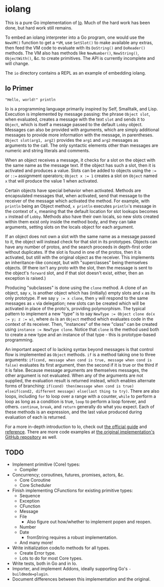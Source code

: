 # iolang

This is a pure Go implementation of [Io](http://iolanguage.org/). Much of the hard work has been done, but hard work still remains.

To embed an iolang interpreter into a Go program, one would use the `NewVM()` function to get a `*VM`, use `SetSlot()` to make available any extras, then feed the VM code to evaluate with its `DoString()` and `DoReader()` methods. The VM also has methods like `NewNumber()`, `NewString()`, `ObjectWith()`, &c. to create primitives. The API is currently incomplete and will change.

The `io` directory contains a REPL as an example of embedding iolang.

## Io Primer

`"Hello, world!" println`

Io is a programming language primarily inspired by Self, Smalltalk, and Lisp. Execution is implemented by message passing: the phrase `Object slot`, when evaluated, creates a message with the text `slot` and sends it to `Object`, which is itself a message passed to the default `Lobby` object. Messages can also be provided with arguments, which are simply additional messages to provide more information with the message, in parentheses. `Object slot(arg1, arg2)` provides the `arg1` and `arg2` messages as arguments to the call. The only syntactic elements other than messages are numeric and string literals and comments.

When an object receives a message, it checks for a slot on the object with the same name as the message text. If the object has such a slot, then it is activated and produces a value. Slots can be added to objects using the `:=` or `::=` assignment operators; `Object x := 1` creates a slot on `Object` named `x` that will produce the value 1 when activated.

Certain objects have special behavior when activated. Methods are encapsulated messages that, when activated, send that message to the receiver of the message which activated the method. For example, with `println` being an Object method, `x println` executes `println`'s message in the context of `x`, meaning that the default location for slot lookups becomes `x` instead of `Lobby`. Methods also have their own locals, so new slots created within them exist only inside the method body, and they can take arguments, setting slots on the locals object for each argument.

If an object does not own a slot with the same name as a message passed to it, the object will instead check for that slot in its prototypes. Objects can have any number of protos, and the search proceeds in depth-first order without duplicates. If the slot is found in one of the protos, then it is activated, but still with the original object as the receiver. This implements an inheritance-like concept, but with "superclasses" being themselves objects. (If there isn't any proto with the slot, then the message is sent to the object's `forward` slot, and if that slot doesn't exist, either, then an exception is raised.)

Producing "subclasses" is done using the `clone` method. A clone of an object, say `x`, is another object which has (initially) empty slots and `x` as its only prototype. If we say `y := x clone`, then `y` will respond to the same messages as `x` via delegation; new slots can be created which will be activated in place of the proto's, providing polymorphism. The typical pattern to implement a new "type" is to say `NewType := Object clone do(x := y; z := w)`, where `do` is an `Object` method which evaluates code in the context of its receiver. Then, "instances" of the new "class" can be created using `instance := NewType clone`. Notice that `clone` is the method used both to create a new type and an instance of that type - this is prototype-based programming.

An important aspect of Io lacking syntax beyond messages is that control flow is implemented as `Object` methods. `if` is a method taking one to three arguments: `if(cond, message when cond is true, message when cond is false)` evaluates its first argument, then the second if it is true or the third if it is false. Because message arguments are themselves messages, the other argument is not evaluated. When any of the arguments are not supplied, the evaluation result is returned instead, which enables alternate forms of branching: `if(cond) then(message when cond is true) elseif(cond2, different message) else(last thing to try)`. There are also loops, including `for` to loop over a range with a counter, `while` to perform a loop as long as a condition is true, `loop` to perform a loop forever, and others. `continue`, `break`, and `return` generally do what you expect. Each of these methods is an expression, and the last value produced during evaluation of each is returned.

For a more in-depth introduction to Io, check out [the official guide](iolanguage.org/guide/guide.html) and [reference](iolanguage.org/reference/index.html). There are more code examples at [the original implementation's GitHub repository](https://github.com/IoLanguage/io) as well.

## TODO

- Implement primitive (Core) types:
	+ Compiler
- Concurrency; coroutines, futures, promises, actors, &c.
	+ Core Coroutine
	+ Core Scheduler
- Finish implementing CFunctions for existing primitive types:
	+ Sequence
	+ Exception
	+ CFunction
	+ Message
	+ File
		* Also figure out how/whether to implement popen and reopen.
	+ Number
	+ Date
		* fromString requires a robust implementation.
	+ And many more!
- Write initialization code/Io methods for all types.
	+ Create Error type.
	+ Lots to do for most Core types.
- Write tests, both in Go and in Io.
- Importer, and implement Addons, ideally supporting Go's `-buildmode=plugin`.
- Document differences between this implementation and the original.
